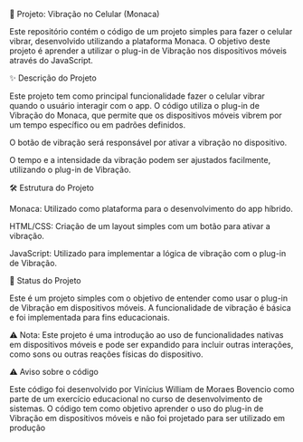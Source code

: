 📱 Projeto: Vibração no Celular (Monaca)

Este repositório contém o código de um projeto simples para fazer o celular vibrar, desenvolvido utilizando a plataforma Monaca. O objetivo deste projeto é aprender a utilizar o plug-in de Vibração nos dispositivos móveis através do JavaScript.


✨ Descrição do Projeto

Este projeto tem como principal funcionalidade fazer o celular vibrar quando o usuário interagir com o app. O código utiliza o plug-in de Vibração do Monaca, que permite que os dispositivos móveis vibrem por um tempo específico ou em padrões definidos.

O botão de vibração será responsável por ativar a vibração no dispositivo.

O tempo e a intensidade da vibração podem ser ajustados facilmente, utilizando o plug-in de Vibração.


🛠️ Estrutura do Projeto

Monaca: Utilizado como plataforma para o desenvolvimento do app híbrido.

HTML/CSS: Criação de um layout simples com um botão para ativar a vibração.

JavaScript: Utilizado para implementar a lógica de vibração com o plug-in de Vibração.


🚀 Status do Projeto

Este é um projeto simples com o objetivo de entender como usar o plug-in de Vibração em dispositivos móveis. A funcionalidade de vibração é básica e foi implementada para fins educacionais.

⚠️ Nota: Este projeto é uma introdução ao uso de funcionalidades nativas em dispositivos móveis e pode ser expandido para incluir outras interações, como sons ou outras reações físicas do dispositivo.


⚠️ Aviso sobre o código

Este código foi desenvolvido por Vinícius William de Moraes Bovencio como parte de um exercício educacional no curso de desenvolvimento de sistemas. O código tem como objetivo aprender o uso do plug-in de Vibração em dispositivos móveis e não foi projetado para ser utilizado em produção
